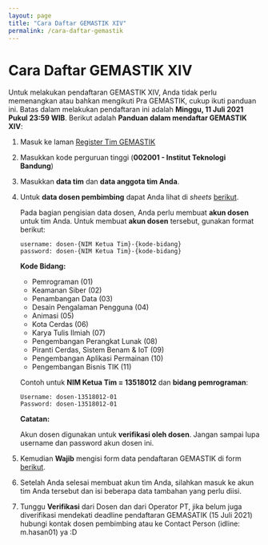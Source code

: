 ```yaml
---
layout: page
title: "Cara Daftar GEMASTIK XIV"
permalink: /cara-daftar-gemastik
---
```


# Cara Daftar GEMASTIK XIV

Untuk melakukan pendaftaran GEMASTIK XIV, Anda tidak perlu memenangkan atau bahkan mengikuti Pra GEMASTIK, cukup ikuti panduan ini. Batas dalam melakukan pendaftaran ini adalah **Minggu, 11 Juli 2021 Pukul 23:59 WIB**. Berikut adalah **Panduan dalam mendaftar GEMASTIK XIV**:
1. Masuk ke laman <a href="https://gemastik.kemdikbud.go.id/register-tim" target="_blank">Register Tim GEMASTIK</a>
1. Masukkan kode perguruan tinggi (**002001 - Institut Teknologi Bandung**)
1. Masukkan **data tim** dan **data anggota tim Anda**.
1. Untuk **data dosen pembimbing** dapat Anda lihat di *sheets* [berikut](https://docs.google.com/spreadsheets/d/1AIb2KYize3qZNN3CYgsTj5uxvpBHVCxZOkFtDvmJ8Pw/edit?usp=sharing).

    Pada bagian pengisian data dosen, Anda perlu membuat **akun dosen** untuk tim Anda. Untuk membuat **akun dosen** tersebut, gunakan format berikut:
    ```
    username: dosen-{NIM Ketua Tim}-{kode-bidang}
    password: dosen-{NIM Ketua Tim}-{kode-bidang}
    ```
    **Kode Bidang:**
    - Pemrograman (01)
    - Keamanan Siber (02)
    - Penambangan Data (03)
    - Desain Pengalaman Pengguna (04)
    - Animasi (05)
    - Kota Cerdas (06)
    - Karya Tulis Ilmiah (07)
    - Pengembangan Perangkat Lunak (08)
    - Piranti Cerdas, Sistem Benam & IoT (09)
    - Pengembangan Aplikasi Permainan (10)
    - Pengembangan Bisnis TIK (11)

    Contoh untuk **NIM Ketua Tim = 13518012** dan **bidang pemrograman**:
    ```
    Username: dosen-13518012-01
    Password: dosen-13518012-01
    ```
    **Catatan:**
    
    Akun dosen digunakan untuk **verifikasi oleh dosen**. Jangan sampai lupa username dan password akun dosen ini.

1. Kemudian **Wajib** mengisi form data pendaftaran GEMASTIK di form [berikut](https://forms.gle/nAKxkydZKPbc1oYw5).
1. Setelah Anda selesai membuat akun tim Anda, silahkan masuk ke akun tim Anda tersebut dan isi beberapa data tambahan yang perlu diisi.
1. Tunggu **Verifikasi** dari Dosen dan dari Operator PT, jika belum juga diverifikasi mendekati deadline pendaftaran GEMASATIK (15 Juli 2021) hubungi kontak dosen pembimbing atau ke Contact Person (idline: m.hasan01) ya :D